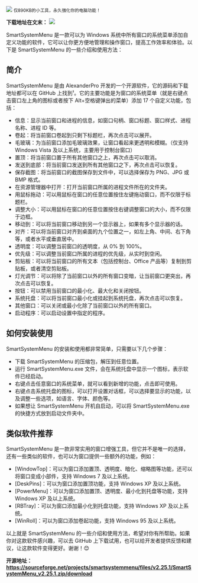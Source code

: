 <img src="/assets/image/240114-仅890KB的小工具，永久强化你的电脑功能！-1.png" style="max-width: 70%; height: auto;">
<small>仅890KB的小工具，永久强化你的电脑功能！</small>


**下载地址在文末：**
![](/assets/image/240114-仅890KB的小工具，永久强化你的电脑功能！-1.png)

SmartSystemMenu 是一款可以为 Windows 系统中所有窗口的系统菜单添加自定义功能的软件，它可以让你更方便地管理和操作窗口，提高工作效率和体验。以下是 SmartSystemMenu 的一些介绍和使用方法：

## 简介
SmartSystemMenu 是由 AlexanderPro 开发的一个开源软件，它的源码和下载地址都可以在 GitHub 上找到¹。它的主要功能是为窗口的系统菜单（就是右键点击窗口左上角的图标或者按下 Alt+空格键弹出的菜单）添加 17 个自定义功能，包括：

- 信息：显示当前窗口和进程的信息，如窗口句柄、窗口标题、窗口样式、进程名称、进程 ID 等。
- 卷起：将当前窗口卷起到只剩下标题栏，再次点击可以展开。
- 毛玻璃：为当前窗口添加毛玻璃效果，让窗口看起来更透明和模糊。（仅支持 Windows Vista 及以上系统，主要用于控制台窗口）
- 置顶：将当前窗口置于所有其他窗口之上，再次点击可以取消。
- 发送到底部：将当前窗口发送到所有其他窗口之下，再次点击可以恢复。
- 保存截图：将当前窗口的截图保存到文件中，可以选择保存为 PNG、JPG 或 BMP 格式。
- 在资源管理器中打开：打开当前窗口所属的进程文件所在的文件夹。
- 用鼠标拖动：可以用鼠标在窗口的任意位置按住左键拖动窗口，而不仅限于标题栏。
- 调整大小：可以用鼠标在窗口的任意位置按住右键调整窗口的大小，而不仅限于边框。
- 移动到：可以将当前窗口移动到另一个显示器上，如果有多个显示器的话。
- 对齐：可以将当前窗口对齐到桌面的九个位置之一，如左上角、中间、右下角等，或者水平或垂直居中。
- 透明度：可以调整当前窗口的透明度，从 0% 到 100%。
- 优先级：可以调整当前窗口所属的进程的优先级，从实时到空闲。
- 剪贴板：可以将当前窗口的所有文本（包括控制台、Office 产品等）复制到剪贴板，或者清空剪贴板。
- 灯光调节：可以将除了当前窗口以外的所有窗口变暗，让当前窗口更突出，再次点击可以恢复。
- 按钮：可以禁用当前窗口的最小化、最大化和关闭按钮。
- 系统托盘：可以将当前窗口最小化或挂起到系统托盘，再次点击可以恢复。
- 其他窗口：可以关闭或最小化除了当前窗口以外的所有窗口。
- 启动程序：可以启动设置中指定的程序。

## 如何安装使用
SmartSystemMenu 的安装和使用都非常简单，只需要以下几个步骤：

- 下载 SmartSystemMenu 的压缩包，解压到任意位置。
- 运行 SmartSystemMenu.exe 文件，会在系统托盘中显示一个图标，表示软件已经启动。
- 右键点击任意窗口的系统菜单，就可以看到新增的功能，点击即可使用。
- 右键点击系统托盘的图标，可以打开设置对话框，可以选择要显示的功能，以及调整一些选项，如语言、字体、颜色等。
- 如果想让 SmartSystemMenu 开机自启动，可以将 SmartSystemMenu.exe 的快捷方式放到启动文件夹中。

## 类似软件推荐
SmartSystemMenu 是一款非常实用的窗口增强工具，但它并不是唯一的选择，还有一些类似的软件，也可以为窗口提供一些额外的功能，例如：

- [WindowTop]：可以为窗口添加置顶、透明度、暗化、缩略图等功能，还可以将窗口变成小部件，支持 Windows 7 及以上系统。
- [DeskPins]：可以为窗口添加置顶功能，支持 Windows XP 及以上系统。
- [PowerMenu]：可以为窗口添加置顶、透明度、最小化到托盘等功能，支持 Windows XP 及以上系统。
- [RBTray]：可以为窗口添加最小化到托盘功能，支持 Windows XP 及以上系统。
- [WinRoll]：可以为窗口添加卷起功能，支持 Windows 95 及以上系统。

以上就是 SmartSystemMenu 的一些介绍和使用方法，希望对你有所帮助。如果你对这款软件感兴趣，可以去 GitHub 上下载试用，也可以给开发者提供反馈和建议，让这款软件变得更好。谢谢！😊


**开源地址：https://sourceforge.net/projects/smartsystemmenu/files/v2.25.1/SmartSystemMenu_v2.25.1.zip/download**